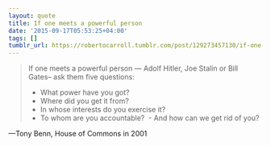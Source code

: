 ```yaml
---
layout: quote
title: If one meets a powerful person
date: '2015-09-17T05:53:25+04:00'
tags: []
tumblr_url: https://robertocarroll.tumblr.com/post/129273457130/if-one-meets-a-powerful-personadolf-hitler-joe
---
```

<blockquote><p>If one meets a powerful person — Adolf Hitler, Joe Stalin or Bill Gates– ask them five questions:</p>

- What power have you got?
- Where did you get it from?
- In whose interests do you exercise it?
- To whom are you accountable?
 - And how can we get rid of you?
</blockquote>
&#8212;Tony Benn, House of Commons in 2001
